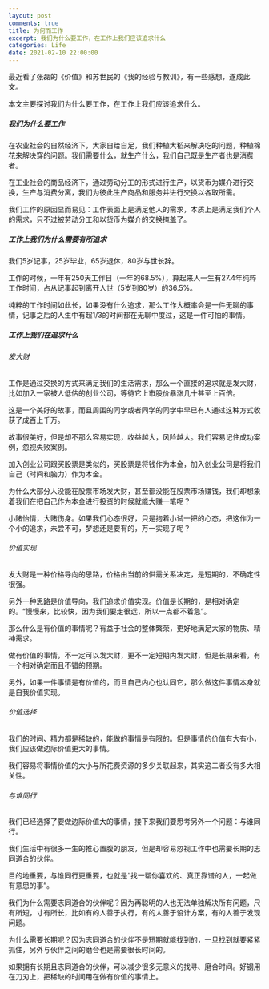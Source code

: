 ```yaml
---
layout: post
comments: true
title: 为何而工作
excerpt: 我们为什么要工作，在工作上我们应该追求什么
categories: Life
date: 2021-02-10 22:00:00
---
```


最近看了张磊的《价值》和苏世民的《我的经验与教训》，有一些感想，遂成此文。

本文主要探讨我们为什么要工作，在工作上我们应该追求什么。

##### 我们为什么要工作

在农业社会的自然经济下，大家自给自足，我们种植大稻来解决吃的问题，种植棉花来解决穿的问题。我们需要什么，就生产什么，我们自己既是生产者也是消费者。

在工业社会的商品经济下，通过劳动分工的形式进行生产，以货币为媒介进行交换，生产与消费分离，我们为彼此生产商品和服务并进行交换以各取所需。

我们工作的原因显而易见：工作表面上是满足他人的需求，本质上是满足我们个人的需求，只不过被劳动分工和以货币为媒介的交换掩盖了。

##### 工作上我们为什么需要有所追求

我们5岁记事，25岁毕业，65岁退休，80岁与世长辞。

工作的时候，一年有250天工作日（一年的68.5%），算起来人一生有27.4年纯粹工作时间，占从记事起到离开人世（5岁到80岁）的36.5%。

纯粹的工作时间如此长，如果没有什么追求，那么工作大概率会是一件无聊的事情，记事之后的人生中有超1/3的时间都在无聊中度过，这是一件可怕的事情。

##### 工作上我们在追求什么

###### 发大财

工作是通过交换的方式来满足我们的生活需求，那么一个直接的追求就是发大财，比如加入一家被人低估的创业公司，等待它上市股价暴涨几十甚至上百倍。

这是一个美好的故事，而且周围的同学或者同学的同学中早已有人通过这种方式收获了成百上千万。

故事很美好，但是却不那么容易实现，收益越大，风险越大。我们容易记住成功案例，忽视失败案例。

加入创业公司跟买股票是类似的，买股票是将钱作为本金，加入创业公司是将我们自己（时间和脑力）作为本金。

为什么大部分人没能在股票市场发大财，甚至都没能在股票市场赚钱，我们却想象着我们在把自己作为本金进行投资的时候就能大赚一笔呢？

小赌怡情，大赌伤身。如果我们心态很好，只是抱着小试一把的心态，把这作为一个小的追求，未尝不可，梦想还是要有的，万一实现了呢？

###### 价值实现

发大财是一种价格导向的思路，价格由当前的供需关系决定，是短期的，不确定性很强。

另外一种思路是价值导向，我们追求价值实现。价值是长期的，是相对确定的。“慢慢来，比较快，因为我们要走很远，所以一点都不着急”。

那么什么是有价值的事情呢？有益于社会的整体繁荣，更好地满足大家的物质、精神需求。

做有价值的事情，不一定可以发大财，更不一定短期内发大财，但是长期来看，有一个相对确定而且不错的预期。

另外，如果一件事情是有价值的，而且自己内心也认同它，那么做这件事情本身就是自我价值实现。

###### 价值选择

我们的时间、精力都是稀缺的，能做的事情是有限的。但是事情的价值有大有小，我们应该做边际价值更大的事情。

我们容易将事情价值的大小与所花费资源的多少关联起来，其实这二者没有多大相关性。

###### 与谁同行

我们已经选择了要做边际价值大的事情，接下来我们要思考另外一个问题：与谁同行。

我们生活中有很多一生的推心置腹的朋友，但是却容易忽视工作中也需要长期的志同道合的伙伴。

目的地重要，与谁同行更重要，也就是“找一帮你喜欢的、真正靠谱的人，一起做有意思的事”。

我们为什么需要志同道合的伙伴呢？因为再聪明的人也无法单独解决所有问题，尺有所短，寸有所长，比如有的人善于执行，有的人善于设计方案，有的人善于发现问题。

为什么需要长期呢？因为志同道合的伙伴不是短期就能找到的，一旦找到就要紧紧抓住，另外与伙伴之间的磨合也是需要很长时间的。

如果拥有长期且志同道合的伙伴，可以减少很多无意义的找寻、磨合时间。好钢用在刀刃上，把稀缺的时间用在做有价值的事情上。
